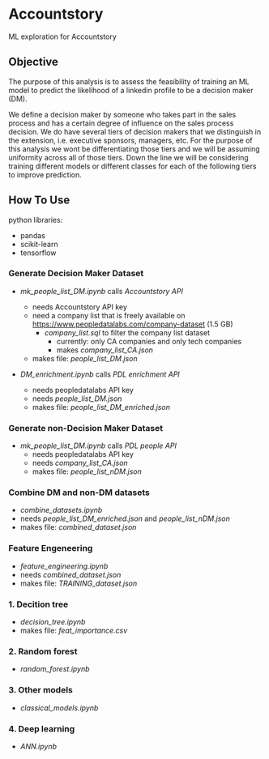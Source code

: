 # Accountstory
 ML exploration for Accountstory

 ## Objective

 The purpose of this analysis is to assess the feasibility of training an ML model to predict the likelihood of a linkedin profile to be a decision maker (DM).

We define a decision maker by someone who takes part in the sales process and has a certain degree of influence on the sales process decision. We do have several tiers of decision makers that we distinguish in the extension, i.e. executive sponsors, managers, etc. For the purpose of this analysis we wont be differentiating those tiers and we will be assuming uniformity across all of those tiers. Down the line we will be considering training different models or different classes for each of the following tiers to improve prediction.

## How To Use

python libraries:
* pandas
* scikit-learn
* tensorflow

### Generate Decision Maker Dataset

* *mk_people_list_DM.ipynb* calls *Accountstory API*
  - needs Accountstory API key
  - need a company list that is freely available on https://www.peopledatalabs.com/company-dataset (1.5 GB)
    - *company_list.sql* to filter the company list dataset
      - currently: only CA companies and only tech companies
      - makes *company_list_CA.json*
  - makes file: *people_list_DM.json*

* *DM_enrichment.ipynb* calls *PDL enrichment API*
  - needs peopledatalabs API key
  - needs *people_list_DM.json*
  - makes file: *people_list_DM_enriched.json*

### Generate non-Decision Maker Dataset

* *mk_people_list_DM.ipynb* calls *PDL people API*
  - needs peopledatalabs API key
  - needs *company_list_CA.json*
  - makes file: *people_list_nDM.json*

### Combine DM and non-DM datasets

* *combine_datasets.ipynb*
* needs *people_list_DM_enriched.json* and *people_list_nDM.json*
* makes file: *combined_dataset.json*

### Feature Engeneering

* *feature_engineering.ipynb*
* needs *combined_dataset.json*
*  makes file: *TRAINING_dataset.json*

### 1. Decition tree

* *decision_tree.ipynb*
* makes file: *feat_importance.csv*

### 2. Random forest

* *random_forest.ipynb*

### 3. Other models

* *classical_models.ipynb*

### 4. Deep learning

* *ANN.ipynb*
